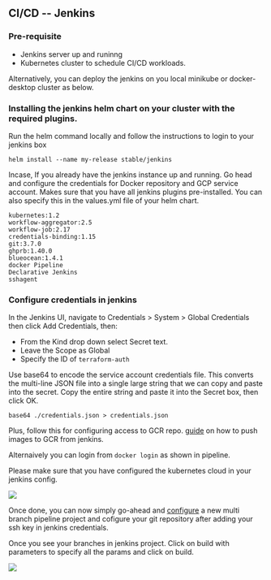 ## CI/CD -- Jenkins

### Pre-requisite

- Jenkins server up and runinng
- Kubernetes cluster to schedule CI/CD workloads.

Alternatively, you can deploy the jenkins on you local minikube or docker-desktop cluster as below.

### Installing the jenkins helm chart on your cluster with the required plugins.

Run the helm command locally and follow the instructions to login to your jenkins box

`helm install --name my-release stable/jenkins`

Incase, If you already have the jenkins instance up and running. Go head and configure the credentials for Docker repository and GCP service account.
Makes sure that you have all jenkins plugins pre-installed. You can also specify this in the values.yml file of your helm chart.
```
kubernetes:1.2
workflow-aggregator:2.5
workflow-job:2.17
credentials-binding:1.15
git:3.7.0
ghprb:1.40.0
blueocean:1.4.1
docker Pipeline
Declarative Jenkins
sshagent
```

### Configure credentials in jenkins
In the Jenkins UI, navigate to Credentials > System > Global Credentials then click Add Credentials, then:
- From the Kind drop down select Secret text.
- Leave the Scope as Global
- Specify the ID of `terraform-auth`

Use base64 to encode the service account credentials file. This converts the multi-line JSON file into a single large string that we can copy and paste into the secret.
Copy the entire string and paste it into the Secret box, then click OK.

`base64 ./credentials.json > credentials.json`

Plus, follow this for configuring access to GCR repo. [guide](https://medium.com/google-cloud/how-to-push-docker-image-to-google-container-registry-gcr-through-jenkins-job-52b9d5ce9f7f) on how to push images to GCR from jenkins.

Alternaively you can login from `docker login` as shown in pipeline.

Please make sure that you have configured the kubernetes cloud in your jenkins config.

![](https://github.com/singhsurjeet/jenkins-terraform-gke-flask/blob/develop/images/k8scloud.png)

Once done, you can now simply go-ahead and [configure](https://github.com/gitbucket/gitbucket/wiki/Setup-Jenkins-Multibranch-Pipeline-and-Organization) a new multi branch pipeline project and cofigure your git repository after adding your ssh key in jenkins credentials.

Once you see your branches in jenkins project. Click on build with parameters to specify all the params and click on build.

![](https://github.com/singhsurjeet/jenkins-terraform-gke-flask/blob/develop/images/Picture2.png)










